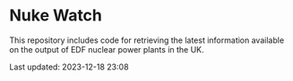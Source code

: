 # Nuke Watch

This repository includes code for retrieving the latest information available on the output of EDF nuclear power plants in the UK.

Last updated: 2023-12-18 23:08